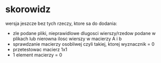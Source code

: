 # skorowidz

wersja jeszcze bez tych rzeczy, ktore sa do dodania:
  - zle podane pliki, nieprawidlowe dlugosci wierszy/rzedow podane w plikach lub nierowna ilosc  wierszy w macierzy A i b
  - sprawdzanie macierzy osobliwej czyli takiej, ktorej wyznacznik = 0
  - przetestowac macierz 1x1
  - 1  element macierzy = 0 
